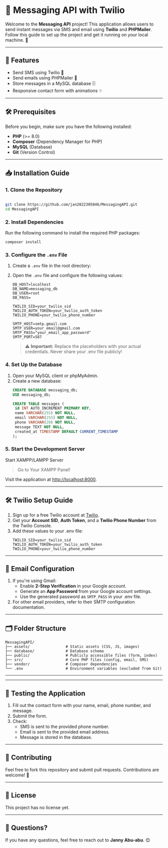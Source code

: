 # 📩 Messaging API with Twilio

Welcome to the **Messaging API** project! This application allows users to send instant messages via SMS and email using **Twilio** and **PHPMailer**. Follow this guide to set up the project and get it running on your local machine. 🚀

---

## 🌟 Features
- Send SMS using Twilio 📱
- Send emails using PHPMailer 📧
- Store messages in a MySQL database 🗄️
- Responsive contact form with animations ✨

---

## 🛠️ Prerequisites
Before you begin, make sure you have the following installed:
- **PHP** (>= 8.0)
- **Composer** (Dependency Manager for PHP)
- **MySQL** (Database)
- **Git** (Version Control)

---

## 📥 Installation Guide

### 1. Clone the Repository
```bash

git clone https://github.com/jan2022305846/MessagingAPI.git
cd MessagingAPI
```
### 2. Install Dependencies
Run the following command to install the required PHP packages:
```bash
composer install
```

### 3. Configure the `.env` File
1. Create a `.env` file in the root directory:
2. Open the `.env` file and configure the following values:
   ```properties
   DB_HOST=localhost
   DB_NAME=messaging_db
   DB_USER=root
   DB_PASS=

   TWILIO_SID=your_twilio_sid
   TWILIO_AUTH_TOKEN=your_twilio_auth_token
   TWILIO_PHONE=your_twilio_phone_number

   SMTP_HOST=smtp.gmail.com
   SMTP_USER=your_email@gmail.com
   SMTP_PASS="your_email_app_password"
   SMTP_PORT=587
   ```

   > ⚠️ **Important:** Replace the placeholders with your actual credentials. Never share your .env file publicly!

### 4. Set Up the Database
1. Open your MySQL client or phpMyAdmin.
2. Create a new database:
   ```sql
   CREATE DATABASE messaging_db;
   USE messaging_db;

   CREATE TABLE messages (
    id INT AUTO_INCREMENT PRIMARY KEY,
    name VARCHAR(255) NOT NULL,
    email VARCHAR(255) NOT NULL,
    phone VARCHAR(20) NOT NULL,
    message TEXT NOT NULL,
    created_at TIMESTAMP DEFAULT CURRENT_TIMESTAMP
   );
   ```

### 5. Start the Development Server
Start XAMPP/LAMPP Server
>Go to Your XAMPP Panel!

Visit the application at [http://localhost:8000](http://localhost:8000).

---

## 🛠️ Twilio Setup Guide
1. Sign up for a free Twilio account at [Twilio](https://www.twilio.com/try-twilio).
2. Get your **Account SID**, **Auth Token**, and a **Twilio Phone Number** from the Twilio Console.
3. Add these values to your .env file:
   ```properties
   TWILIO_SID=your_twilio_sid
   TWILIO_AUTH_TOKEN=your_twilio_auth_token
   TWILIO_PHONE=your_twilio_phone_number
   ```

---

## 📧 Email Configuration
1. If you're using Gmail:
   - Enable **2-Step Verification** in your Google account.
   - Generate an **App Password** from your Google account settings.
   - Use the generated password as `SMTP_PASS` in your .env file.
2. For other email providers, refer to their SMTP configuration documentation.

---

## 🗂️ Folder Structure
```
MessagingAPI/
├── assets/                # Static assets (CSS, JS, images)
├── database/              # Database schema
├── public/                # Publicly accessible files (form, index)
├── src/                   # Core PHP files (config, email, SMS)
├── vendor/                # Composer dependencies
└── .env                   # Environment variables (excluded from Git)
```

---

---

## 🧪 Testing the Application
1. Fill out the contact form with your name, email, phone number, and message.
2. Submit the form.
3. Check:
   - SMS is sent to the provided phone number.
   - Email is sent to the provided email address.
   - Message is stored in the database.

---

## 🤝 Contributing
Feel free to fork this repository and submit pull requests. Contributions are welcome! 🎉

---

## 📜 License
This project has no license yet.

---

## 💬 Questions?
If you have any questions, feel free to reach out to **Janny Abu-abu**. 😊
